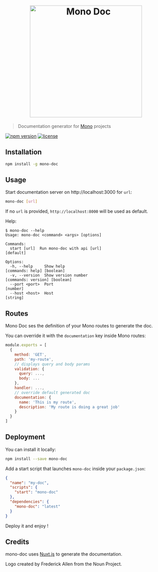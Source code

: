<h1 align="center"><img src="https://user-images.githubusercontent.com/904724/31045465-fb13c3f0-a5e4-11e7-8893-6044908700bb.png" width="350" alt="Mono Doc"/></h1>

> Documentation generator for [Mono](https://github.com/terrajs/mono) projects

[![npm version](https://img.shields.io/npm/v/mono-doc.svg)](https://www.npmjs.com/package/mono-doc)
[![license](https://img.shields.io/github/license/terrajs/mono-doc.svg)](https://github.com/terrajs/mono-doc/blob/master/LICENSE)

## Installation

```bash
npm install -g mono-doc
```

## Usage

Start documentation server on http://localhost:3000 for `url`:

```bash
mono-doc [url]
```

If no `url` is provided, `http://localhost:8000` will be used as default.

Help:

```console
$ mono-doc --help
Usage: mono-doc <command> <args> [options]

Commands:
  start [url]  Run mono-doc with api [url]                                                 [default]

Options:
  -h, --help     Show help                                                [commands: help] [boolean]
  -v, --version  Show version number                                   [commands: version] [boolean]
  --port <port>  Port                                                                       [number]
  --host <host>  Host                                                                       [string]
```

## Routes

Mono Doc ses the definition of your Mono routes to generate the doc.

You can override it with the `documentation` key inside Mono routes:

```js
module.exports = [
  {
    method: 'GET',
    path: 'my-route',
    // displays query and body params
    validation: {
      query: ...,
      body: ...
    },
    handler: ...,
    // override default generated doc
    documentation: {
      name: 'This is my route',
      description: 'My route is doing a great job'
    }
  }
]
```

## Deployment

You can install it locally:

```bash
npm install --save mono-doc
```

Add a start script that launches `mono-doc` inside your `package.json`:

```json
{
  "name": "my-doc",
  "scripts": {
    "start": "mono-doc"
  },
  "dependencies": {
    "mono-doc": "latest"
  }
}
```

Deploy it and enjoy !

## Credits

mono-doc uses [Nuxt.js](https://nuxtjs.org/) to generate the documentation.

Logo created by Frederick Allen from the Noun Project.
